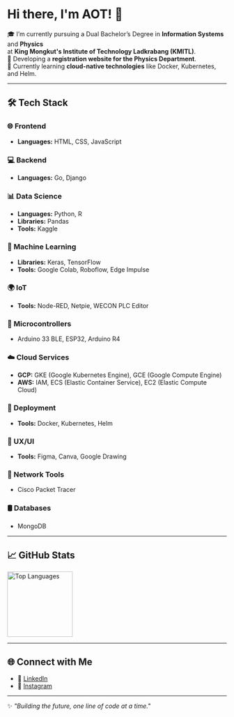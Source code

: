 # Hi there, I'm AOT! 👋

🎓 I’m currently pursuing a Dual Bachelor’s Degree in **Information Systems** and **Physics**  
at **King Mongkut's Institute of Technology Ladkrabang (KMITL)**.  
🚀 Developing a **registration website for the Physics Department**.  
🌱 Currently learning **cloud-native technologies** like Docker, Kubernetes, and Helm.

---

## 🛠️ Tech Stack

### 🌐 Frontend
- **Languages:** HTML, CSS, JavaScript  

### 💻 Backend
- **Languages:** Go, Django  

### 📊 Data Science
- **Languages:** Python, R  
- **Libraries:** Pandas  
- **Tools:** Kaggle  

### 🤖 Machine Learning
- **Libraries:** Keras, TensorFlow  
- **Tools:** Google Colab, Roboflow, Edge Impulse  

### 🌍 IoT
- **Tools:** Node-RED, Netpie, WECON PLC Editor  

### 🔧 Microcontrollers
- Arduino 33 BLE, ESP32, Arduino R4  

### ☁️ Cloud Services
- **GCP:** GKE (Google Kubernetes Engine), GCE (Google Compute Engine)  
- **AWS:** IAM, ECS (Elastic Container Service), EC2 (Elastic Compute Cloud)  

### 🚀 Deployment
- **Tools:** Docker, Kubernetes, Helm  

### 🎨 UX/UI
- **Tools:** Figma, Canva, Google Drawing  

### 📡 Network Tools
- Cisco Packet Tracer  

### 🛢️ Databases
- MongoDB  

---

## 📈 GitHub Stats

  <!-- Top Languages Card -->
  <img
       src="https://github-readme-stats.vercel.app/api/top-langs/?username=atiampa&layout=compact&theme=radical"
       alt="Top Languages"
       height="150"
  />
</p>


---

## 🌐 Connect with Me
- 💼 [LinkedIn](https://www.linkedin.com/in/adunwit/)  
- 📸 [Instagram](https://www.instagram.com/aot_adunwit/)  

---

✨ _"Building the future, one line of code at a time."_  
